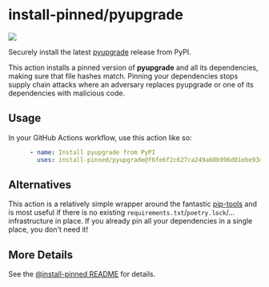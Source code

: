 

# install-pinned/pyupgrade

![](https://shields.io/badge/python-3.7%20%7C%203.8%20%7C%203.9%20%7C%203.10%20%7C%203.11-blue)

Securely install the latest [pyupgrade](https://pypi.org/project/pyupgrade/) release from PyPI.

This action installs a pinned version of **pyupgrade** and all its dependencies,         making sure that file hashes match. Pinning your dependencies stops supply chain attacks where an adversary         replaces pyupgrade or one of its dependencies with malicious code.

## Usage

In your GitHub Actions workflow, use this action like so:

```yaml
      - name: Install pyupgrade from PyPI
        uses: install-pinned/pyupgrade@f6fe6f2c627ca249a60b996d01ebe93d0a51b1ac  # 3.1.0
```

## Alternatives

This action is a relatively simple wrapper around the fantastic [pip-tools](https://pip-tools.rtfd.io)         and is most useful if there is no existing `requirements.txt`/`poetry.lock`/... infrastructure in place.         If you already pin all your dependencies in a single place, you don't need it!

## More Details

See the [@install-pinned README](https://github.com/install-pinned) for details.
